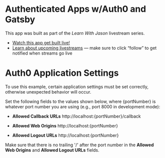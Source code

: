 # Authenticated Apps w/Auth0 and Gatsby

This app was built as part of the _Learn With Jason_ livestream series.

- [Watch this app get built live!](https://www.youtube.com/watch?v=j-vuF2PYHmU&index=2&list=PLz8Iz-Fnk_eTpvd49Sa77NiF8Uqq5Iykx)
- [Learn about upcoming livestreams](https://twitch.tv/jlengstorf) — make sure to click “follow” to get notified when streams go live

# Auth0 Application Settings

To use this example, certain application settings must
be set correctly, otherwise unexpected behavior will occur.

Set the following fields to the values shown below, where {portNumber} is whatever port number you are using (e.g., port 8000 in development mode):

- **Allowed Callback URLs**
  http://localhost:{portNumber}/callback

- **Allowed Web Origins**
  http://localhost:{portNumber}

- **Allowed Logout URLs**
  http://localhost:{portNumber}

Make sure that there is no trailing '/' after the port number in the **Allowed Web Origins** and **Allowed Logout URLs** fields.
